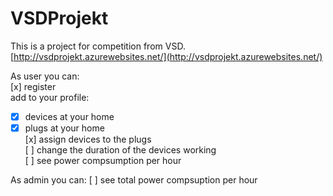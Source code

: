 # VSDProjekt

This is a project for competition from VSD.
[http://vsdprojekt.azurewebsites.net/](http://vsdprojekt.azurewebsites.net/)

As user you can:  
[x] register  
add to your profile:  
* [x] devices at your home  
* [x] plugs at your home  
[x] assign devices to the plugs  
[ ] change the duration of the devices working  
[ ] see power compsumption per hour  

As admin you can:
[ ] see total power compsuption per hour

